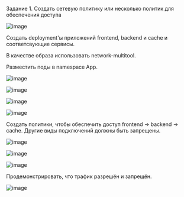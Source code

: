 Задание 1. Создать сетевую политику или несколько политик для обеспечения доступа

![image](https://github.com/AlexanderSchelokov/devops-netology/assets/121572590/7a246c2e-d156-41c7-be56-a5c66d08508d)

Создать deployment'ы приложений frontend, backend и cache и соответсвующие сервисы.

В качестве образа использовать network-multitool.

Разместить поды в namespace App.

![image](https://github.com/AlexanderSchelokov/devops-netology/assets/121572590/478e6cd6-214a-448f-a798-00aef7459446)


![image](https://github.com/AlexanderSchelokov/devops-netology/assets/121572590/e18fbdb4-d275-4327-a13d-51fc6ae25d18)

![image](https://github.com/AlexanderSchelokov/devops-netology/assets/121572590/449ffc53-f622-44a3-beb7-08dfbe4bfd7b)

![image](https://github.com/AlexanderSchelokov/devops-netology/assets/121572590/622d2f93-d535-4bae-97d8-4e6d3d57cf96)


Создать политики, чтобы обеспечить доступ frontend -> backend -> cache. Другие виды подключений должны быть запрещены.

![image](https://github.com/AlexanderSchelokov/devops-netology/assets/121572590/da39ca9e-14a7-474b-99cf-8e9833acca8f)

![image](https://github.com/AlexanderSchelokov/devops-netology/assets/121572590/d4fb4e27-327b-4997-9c90-9c09f5e7876b)

![image](https://github.com/AlexanderSchelokov/devops-netology/assets/121572590/fa50843d-297f-4367-8385-1ae6cc31be89)

Продемонстрировать, что трафик разрешён и запрещён.

![image](https://github.com/AlexanderSchelokov/devops-netology/assets/121572590/7faf4f20-834b-4aa7-abf9-c4959707dc1d)


